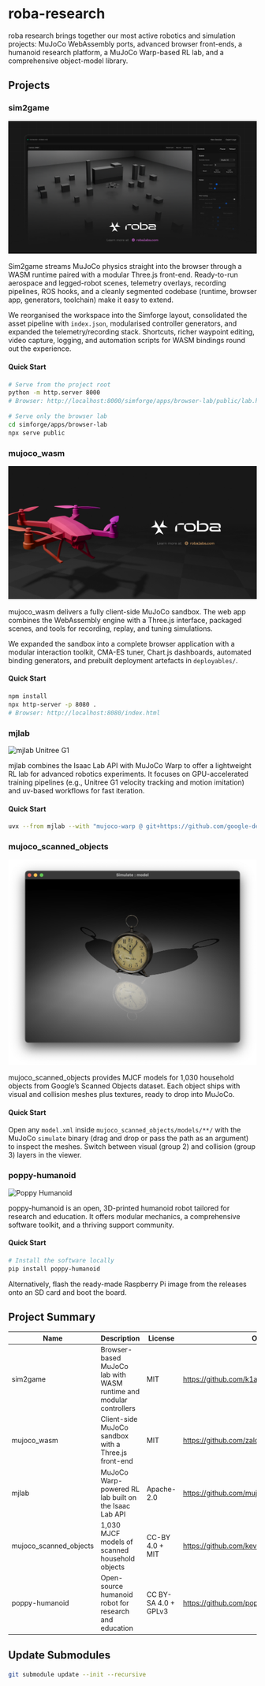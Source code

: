 # roba-research

roba research brings together our most active robotics and simulation projects: MuJoCo WebAssembly ports, advanced browser front-ends, a humanoid research platform, a MuJoCo Warp-based RL lab, and a comprehensive object-model library.

## Projects

### sim2game
![Simforge Browser Lab](sim2game/thumbnail.png)

Sim2game streams MuJoCo physics straight into the browser through a WASM runtime paired with a modular Three.js front-end. Ready-to-run aerospace and legged-robot scenes, telemetry overlays, recording pipelines, ROS hooks, and a cleanly segmented codebase (runtime, browser app, generators, toolchain) make it easy to extend.

We reorganised the workspace into the Simforge layout, consolidated the asset pipeline with `index.json`, modularised controller generators, and expanded the telemetry/recording stack. Shortcuts, richer waypoint editing, video capture, logging, and automation scripts for WASM bindings round out the experience.

#### Quick Start
```bash
# Serve from the project root
python -m http.server 8000
# Browser: http://localhost:8000/simforge/apps/browser-lab/public/lab.html
```
```bash
# Serve only the browser lab
cd simforge/apps/browser-lab
npx serve public
```

### mujoco_wasm
![MuJoCo Browser Sandbox](mujoco_wasm/thumbnail.png)

mujoco_wasm delivers a fully client-side MuJoCo sandbox. The web app combines the WebAssembly engine with a Three.js interface, packaged scenes, and tools for recording, replay, and tuning simulations.

We expanded the sandbox into a complete browser application with a modular interaction toolkit, CMA-ES tuner, Chart.js dashboards, automated binding generators, and prebuilt deployment artefacts in `deployables/`.

#### Quick Start
```bash
npm install
npx http-server -p 8080 .
# Browser: http://localhost:8080/index.html
```

### mjlab
![mjlab Unitree G1](mjlab/src/mjlab/asset_zoo/img/g1.png)

mjlab combines the Isaac Lab API with MuJoCo Warp to offer a lightweight RL lab for advanced robotics experiments. It focuses on GPU-accelerated training pipelines (e.g., Unitree G1 velocity tracking and motion imitation) and uv-based workflows for fast iteration.

#### Quick Start
```bash
uvx --from mjlab --with "mujoco-warp @ git+https://github.com/google-deepmind/mujoco_warp@486642c3fa262a989b482e0e506716d5793d61a9" demo
```

### mujoco_scanned_objects
![Scanned Object Sample](https://github.com/kevinzakka/mujoco_scanned_objects/blob/main/assets/clock.png?raw=true)

mujoco_scanned_objects provides MJCF models for 1,030 household objects from Google’s Scanned Objects dataset. Each object ships with visual and collision meshes plus textures, ready to drop into MuJoCo.

#### Quick Start
Open any `model.xml` inside `mujoco_scanned_objects/models/**/` with the MuJoCo `simulate` binary (drag and drop or pass the path as an argument) to inspect the meshes. Switch between visual (group 2) and collision (group 3) layers in the viewer.

### poppy-humanoid
![Poppy Humanoid](https://github.com/poppy-project/poppy-humanoid/blob/master/doc/img/poppy-humanoid-github.jpg?raw=true)

poppy-humanoid is an open, 3D-printed humanoid robot tailored for research and education. It offers modular mechanics, a comprehensive software toolkit, and a thriving support community.

#### Quick Start
```bash
# Install the software locally
pip install poppy-humanoid
```
Alternatively, flash the ready-made Raspberry Pi image from the releases onto an SD card and boot the board.


## Project Summary
| Name | Description | License | Original Repo |
| --- | --- | --- | --- |
| sim2game | Browser-based MuJoCo lab with WASM runtime and modular controllers | MIT | https://github.com/k1a11220/sim2game |
| mujoco_wasm | Client-side MuJoCo sandbox with a Three.js front-end | MIT  | https://github.com/zalo/mujoco_wasm |
| mjlab | MuJoCo Warp-powered RL lab built on the Isaac Lab API | Apache-2.0 | https://github.com/mujocolab/mjlab |
| mujoco_scanned_objects | 1,030 MJCF models of scanned household objects | CC-BY 4.0 + MIT | https://github.com/kevinzakka/mujoco_scanned_objects |
| poppy-humanoid | Open-source humanoid robot for research and education | CC BY-SA 4.0 + GPLv3 | https://github.com/poppy-project/poppy-humanoid |

## Update Submodules
```bash
git submodule update --init --recursive
```
